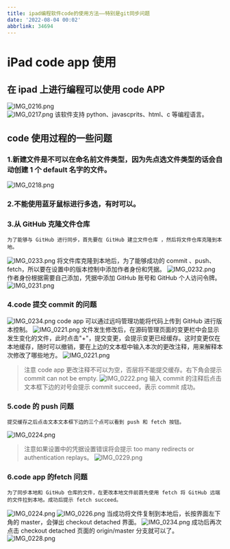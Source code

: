 ```yaml
---
title: ipad编程软件code的使用方法——特别是git同步问题
date: '2022-08-04 00:02'
abbrlink: 34694
---
```

# iPad code app 使用
## 在 ipad 上进行编程可以使用 code APP
![IMG_0216.png](http://ezblog.gnway.cc/i/2022/08/17/62fcb08bad3c8.png)    
![IMG_0217.png](http://ezblog.gnway.cc/i/2022/08/17/62fcb3006912b.png)
    该软件支持 python、javascprits、html、c 等编程语言。
## code 使用过程的一些问题
### 1.新建文件是不可以在命名前文件类型，因为先点选文件类型的话会自动创建 1 个 default 名字的文件。
![IMG_0218.png](http://ezblog.gnway.cc/i/2022/08/17/62fcb31c9520e.png)
### 2.不能使用蓝牙鼠标进行多选，有时可以。
### 3.从 GitHub 克隆文件仓库
    为了能够与 GitHub 进行同步，首先要在 GitHub 建立文件仓库 ，然后将文件仓库克隆到本地。
![IMG_0233.png](http://ezblog.gnway.cc/i/2022/08/17/62fcb37872c77.png)
    将文件库克隆到本地后，为了能够成功的 commit 、push、fetch，所以要在设置中的版本控制中添加作者身份和凭据。
![IMG_0232.png](http://ezblog.gnway.cc/i/2022/08/17/62fcb39c3378d.png)
    作者身份根据需要自己添加，凭据中添加 GitHub 账号和 GitHub 个人访问令牌。
![IMG_0231.png](http://ezblog.gnway.cc/i/2022/08/17/62fcb3bc366b3.png)
### 4.code 提交 commit 的问题
![IMG_0234.png](http://ezblog.gnway.cc/i/2022/08/17/62fcb3dc97699.png)
    code app 可以通过远吗管理功能将代码上传到 GitHub 进行版本控制。
![IMG_0221.png](http://ezblog.gnway.cc/i/2022/08/17/62fcba697489f.png)
    文件发生修改后，在源码管理页面的变更栏中会显示发生变化的文件，此时点击"+"，提交变更，会提示变更已经缓存。这时变更仅在本地缓存，随时可以撤销，要在上边的文本框中输入本次的更改注释，用来解释本次修改了哪些地方。
![IMG_0221.png](http://ezblog.gnway.cc/i/2022/08/17/62fcba697489f.png)
> 注意 code app 更改注释不可以为空，否层将不能提交缓存。右下角会提示 commit can not be empty.
> ![IMG_0222.png](http://ezblog.gnway.cc/i/2022/08/17/62fcbe7d8e683.png)
    输入 commit 的注释后点击文本框下边的对号会提示 commit succeed，表示 commit 成功。
### 5.code 的 push 问题
    提交缓存之后点击文本文本框下边的三个点可以看到 push 和 fetch 按钮。
![IMG_0224.png](http://ezblog.gnway.cc/i/2022/08/17/62fcbe9dbeea8.png)
> 注意如果设置中的凭据设置错误将会提示 too many redirects or authentication replays。
![IMG_0229.png](http://ezblog.gnway.cc/i/2022/08/17/62fcbecebd738.png)
### 6.code app 的fetch 问题
    为了同步本地和 GitHub 仓库的文件，在更改本地文件前首先使用 fetch 将 GitHub 远端的文件拉到本地。成功后提示 fetch succeed。
![IMG_0224.png](http://ezblog.gnway.cc/i/2022/08/17/62fcbe9dbeea8.png)
![IMG_0226.png](http://ezblog.gnway.cc/i/2022/08/17/62fcbf14966fb.png)
    当成功将文件复制到本地后，长按界面左下角的 master，会弹出 checkout detached 界面。
![IMG_0234.png](http://ezblog.gnway.cc/i/2022/08/17/62fcb3dc97699.png)
    成功后再次点击 checkout detached 页面的 origin/master 分支就可以了。
![IMG_0228.png](http://ezblog.gnway.cc/i/2022/08/17/62fcbf7b8cd44.png)